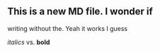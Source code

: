 ## This is a new MD file. I wonder if
writing without the. Yeah it works I guess

*italics* vs. **bold**
